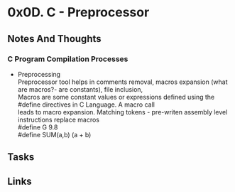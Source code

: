 # 0x0D. C - Preprocessor  
## Notes And Thoughts
### C Program Compilation Processes
+ Preprocessing  
Preprocessor tool helps in comments removal, macros expansion (what are macros?- are constants), file inclusion,  
Macros are some constant values or expressions defined using the #define directives in C Language. A macro call  
leads to macro expansion. Matching tokens - pre-writen assembly level instructions replace macros  
	#define G 9.8  
	#define SUM(a,b) (a + b)  
## Tasks

## Links
